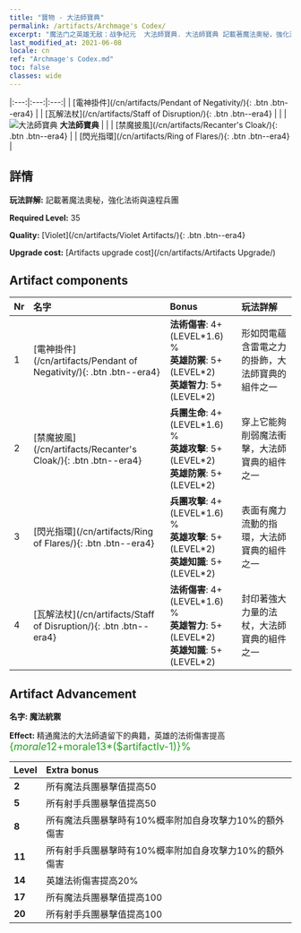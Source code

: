 ```yaml
---
title: "寶物 - 大法師寶典"
permalink: /artifacts/Archmage's Codex/
excerpt: "魔法门之英雄无敌：战争纪元  大法師寶典. 大法師寶典 記載著魔法奧秘，強化法術與遠程兵團"
last_modified_at: 2021-06-08
locale: cn
ref: "Archmage's Codex.md"
toc: false
classes: wide
---
```


  |:---:|:---:|:---:| 
  |  [電神掛件](/cn/artifacts/Pendant of Negativity/){: .btn .btn--era4} |   |  [瓦解法杖](/cn/artifacts/Staff of Disruption/){: .btn .btn--era4} | 
  |   | ![大法師寶典](/images/t/icon_artifact_34.png) **大法師寶典** |  | 
  |  [禁魔披風](/cn/artifacts/Recanter's Cloak/){: .btn .btn--era4} |   |  [閃光指環](/cn/artifacts/Ring of Flares/){: .btn .btn--era4} | 


## 詳情

 **玩法詳解:** 記載著魔法奧秘，強化法術與遠程兵團

 **Required Level:** 35

 **Quality:** [Violet](/cn/artifacts/Violet Artifacts/){: .btn .btn--era4}

 **Upgrade cost:** [Artifacts upgrade cost](/cn/artifacts/Artifacts Upgrade/)



## Artifact components

  | Nr |    名字    |   Bonus | 玩法詳解 | 
  |:---|:-----------|:--------|:------------| 
  | 1 | [電神掛件](/cn/artifacts/Pendant of Negativity/){: .btn .btn--era4} | **法術傷害**: 4+(LEVEL\*1.6) %<br/>**英雄防禦**: 5+(LEVEL\*2)<br/>**英雄智力**: 5+(LEVEL\*2) | 形如閃電蘊含雷電之力的掛飾，大法師寶典的組件之一 | 
  | 2 | [禁魔披風](/cn/artifacts/Recanter's Cloak/){: .btn .btn--era4} | **兵團生命**: 4+(LEVEL\*1.6) %<br/>**英雄攻擊**: 5+(LEVEL\*2)<br/>**英雄防禦**: 5+(LEVEL\*2) | 穿上它能夠削弱魔法衝擊，大法師寶典的組件之一 | 
  | 3 | [閃光指環](/cn/artifacts/Ring of Flares/){: .btn .btn--era4} | **兵團攻擊**: 4+(LEVEL\*1.6) %<br/>**英雄攻擊**: 5+(LEVEL\*2)<br/>**英雄知識**: 5+(LEVEL\*2) | 表面有魔力流動的指環，大法師寶典的組件之一 | 
  | 4 | [瓦解法杖](/cn/artifacts/Staff of Disruption/){: .btn .btn--era4} | **法術傷害**: 4+(LEVEL\*1.6) %<br/>**英雄智力**: 5+(LEVEL\*2)<br/>**英雄知識**: 5+(LEVEL\*2) | 封印著強大力量的法杖，大法師寶典的組件之一 | 


## Artifact Advancement

 **名字: 魔法統禦**

 **Effect:** 精通魔法的大法師遺留下的典籍，英雄的法術傷害提高<span style="color: #1ca216;font-size:18px">{$morale12+$morale13*($artifactlv-1)}%</span>

  |  Level  |    Extra bonus  | 
  |:--------|:----------------| 
  | **2** | 所有魔法兵團暴擊值提高50 | 
  | **5** | 所有射手兵團暴擊值提高50 | 
  | **8** | 所有魔法兵團暴擊時有10%概率附加自身攻擊力10%的額外傷害 | 
  | **11** | 所有射手兵團暴擊時有10%概率附加自身攻擊力10%的額外傷害 | 
  | **14** | 英雄法術傷害提高20% | 
  | **17** | 所有魔法兵團暴擊值提高100 | 
  | **20** | 所有射手兵團暴擊值提高100 | 
